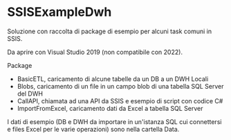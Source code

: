 # SSISExampleDwh
Soluzione con raccolta di package di esempio per alcuni task comuni in SSIS. 

Da aprire con Visual Studio 2019 (non compatibile con 2022).

Package

- BasicETL, caricamento di alcune tabelle da un DB a un DWH Locali
- Blobs, caricamento di un file in un campo blob di una tabella SQL Server del DWH
- CallAPI, chiamata ad una API da SSIS e esempio di script con codice C#
- ImportFromExcel, caricamento dati da Excel a tabella SQL Server 

I dati di esempio (DB e DWH da importare in un'istanza SQL cui connettersi e files Excel per le varie operazioni) sono nella cartella Data.
